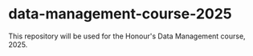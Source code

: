 # data-management-course-2025
This repository will be used for the Honour's Data Management course, 2025. 
